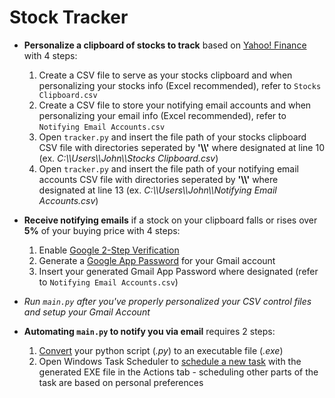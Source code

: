 # Stock Tracker

* **Personalize a clipboard of stocks to track** based on [Yahoo! Finance](https://finance.yahoo.com/) with 4 steps:
  1. Create a CSV file to serve as your stocks clipboard and when personalizing your stocks info (Excel recommended), refer to `Stocks Clipboard.csv`
  2. Create a CSV file to store your notifying email accounts and when personalizing your email info (Excel recommended), refer to `Notifying Email Accounts.csv`
  3. Open `tracker.py` and insert the file path of your stocks clipboard CSV file with directories seperated by **'\\\\'** where designated at line 10
  (ex. *C:\\\\Users\\\\John\\\\Stocks Clipboard.csv*) 
  4. Open `tracker.py` and insert the file path of your notifying email accounts CSV file with directories seperated by **'\\\\'** where designated at line 13
  (ex. *C:\\\\Users\\\\John\\\\Notifying Email Accounts.csv*) 
  
* **Receive notifying emails** if a stock on your clipboard falls or rises over **5%** of your buying price with 4 steps:
  1. Enable [Google 2-Step Verification](https://support.google.com/accounts/answer/185839?co=GENIE.Platform%3DAndroid&hl=en)
  2. Generate a [Google App Password](https://support.google.com/accounts/answer/185833?hl=en) for your Gmail account
  3. Insert your generated Gmail App Password where designated (refer to `Notifying Email Accounts.csv`)
  
* *Run `main.py` after you've properly personalized your CSV control files and setup your Gmail Account*

* **Automating `main.py` to notify you via email** requires 2 steps:
  1. [Convert](https://www.youtube.com/watch?v=UZX5kH72Yx4&list=LLn2A3GlJT_vthodJ8G63-gA&index=3&t=303s) your python script (*.py*) to an executable file (*.exe*)
  2. Open Windows Task Scheduler to [schedule a new task](https://windowsreport.com/schedule-tasks-windows-10/) with the generated EXE file in the Actions tab - scheduling other parts of the task are based on personal preferences
